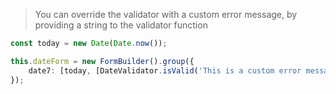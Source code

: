 
> You can override the validator with a custom error message, by providing a string to the validator function

```typescript
const today = new Date(Date.now());

this.dateForm = new FormBuilder().group({
    date7: [today, [DateValidator.isValid('This is a custom error message :)')]]
});
```
